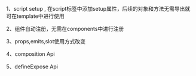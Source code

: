 1、script setup , 在script标签中添加setup属性，后续的对象和方法无需导出就可在template中进行使用

2、组件自动注册，无需在components中进行注册

3、props,emits,slot使用方式改变

4、composition Api 

5、defineExpose Api 
